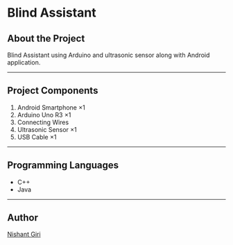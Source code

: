 # Blind Assistant

## About the Project

Blind Assistant using Arduino and ultrasonic sensor along with Android application.

---

## Project Components

1. Android Smartphone ×1
2. Arduino Uno R3 ×1
3. Connecting Wires
4. Ultrasonic Sensor ×1
5. USB Cable ×1

---

## Programming Languages

* C++
* Java

---

## Author

[Nishant Giri](https://github.com/nishant-giri "View Profile")
